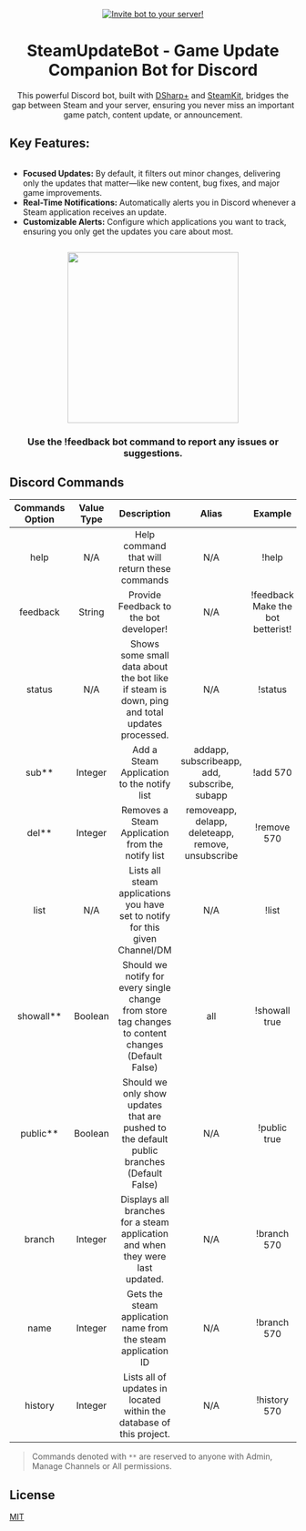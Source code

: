 <p align="center">
    <a href="https://discord.com/oauth2/authorize?client_id=634251158617063424&permissions=2048&scope=bot">
        <img src="https://img.shields.io/badge/-Invite%20Bot!-blue?style=for-the-badge&logo=appveyor?link=http://left&link=https://tinyurl.com/SteamUpdateBot"
            alt="Invite bot to your server!"></a>
</p>

<div>
  <h1 align="center">SteamUpdateBot - Game Update Companion Bot for Discord</h1>  

  <p align="center">This powerful Discord bot, built with <a href="https://github.com/DSharpPlus/DSharpPlus">DSharp+</a> and <a href="https://github.com/SteamRE/SteamKit">SteamKit</a>, bridges the gap between Steam and your server, ensuring you never miss an important game patch, content update, or announcement.</p>  

  <h2>Key Features:</h2>  
  <ul style="display: inline-block; text-align: left;">
    <li><strong>Focused Updates:</strong> By default, it filters out minor changes, delivering only the updates that matter—like new content, bug fixes, and major game improvements.</li>  
    <li><strong>Real-Time Notifications:</strong> Automatically alerts you in Discord whenever a Steam application receives an update.</li>  
    <li><strong>Customizable Alerts:</strong> Configure which applications you want to track, ensuring you only get the updates you care about most.</li>  
  </ul>  
</div>
  
<p align="center">
    <img src="https://i.imgur.com/OLV4GZP.gif" width="300" height="300" />
</p>

<h3 align="center">Use the !feedback bot command to report any issues or suggestions.</h3>

## Discord Commands
| Commands Option        | Value Type      | Description       | Alias | Example |
|   :---:                |     :---:       |    :---:    |    :---:    |  :---:  | 
| help                   | N/A             | Help command that will return these commands | N/A | !help|
| feedback                   | String            | Provide Feedback to the bot developer! | N/A | !feedback Make the bot betterist! |
| status                 | N/A             | Shows some small data about the bot like if steam is down, ping and total updates processed.      | N/A| !status|
| sub**                    | Integer         | Add a Steam Application to the notify list | addapp, subscribeapp, add, subscribe, subapp              | !add 570 |
| del**                    | Integer         | Removes a Steam Application from the notify list | removeapp, delapp, deleteapp, remove, unsubscribe              | !remove 570 |
| list                   | N/A             | Lists all steam applications you have set to notify for this given Channel/DM | N/A | !list |
| showall**                | Boolean         | Should we notify for every single change from store tag changes to content changes (Default False) | all | !showall true |
| public**                 | Boolean         | Should we only show updates that are pushed to the default public branches (Default False) | N/A | !public true |
| branch                 | Integer         | Displays all branches for a steam application and when they were last updated.       | N/A | !branch 570 |
| name                   | Integer         | Gets the steam application name from the steam application ID      | N/A | !branch 570 |
| history                   | Integer         | Lists all of updates in located within the database of this project.     | N/A | !history 570 |
 > Commands denoted with `**` are reserved to anyone with Admin, Manage Channels or All permissions.

## License
[MIT](https://choosealicense.com/licenses/mit/)
